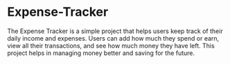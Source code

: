 # Expense-Tracker
The Expense Tracker is a simple project that helps users keep track of their daily income and expenses. Users can add how much they spend or earn, view all their transactions, and see how much money they have left. This project helps in managing money better and saving for the future.
